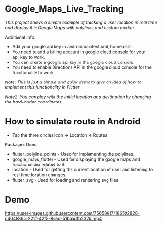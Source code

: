 # Google_Maps_Live_Tracking
_This project shows a simple example of tracking a user location in real time and display it in Google Maps with polylines and custom marker_.

Additional Info:
- Add your google api key in androidmanifest.xml, home.dart.
- You need to add a billing account in google cloud console for your api_key to work.
- You can create a google api key in the google cloud console.
- You need to enable Directions API in the google cloud console for the functionality to work.

_Note: This is just a simple and quick demo to give an idea of how to implement this functionality in Flutter_

_Note2: You can play with the initial location and destination by changing the hard-coded coordinates_

# How to simulate route in Android
- Tap the three circles icon -> Location -> Routes

Packages Used:
- flutter_polyline_points - Used for implementing the polylines.
- google_maps_flutter - Used for displaying the google maps and functionalities related to it.
- location - Used for getting the current location of user and listening to real time location changes.
- flutter_svg - Used for loading and rendering svg files.

# Demo
https://user-images.githubusercontent.com/75658617/186592828-c464886c-222f-42f5-8ced-51baadfb232b.mp4
